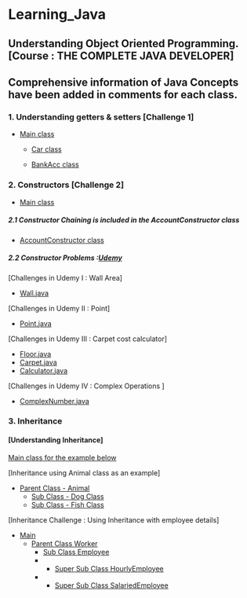 # Learning_Java
## Understanding Object Oriented Programming. [Course : THE COMPLETE JAVA DEVELOPER]
## Comprehensive information of Java Concepts have been added in comments for each class.
### 1. Understanding getters & setters [Challenge 1]
 
* [Main class](./OOPS_Concepts/src/Main.java) 

  * [Car class](./OOPS_Concepts/src/Car.java)

  * [BankAcc class](./OOPS_Concepts/src/Bankaccount.java)

### 2. Constructors [Challenge 2]

* [Main class](./OOPS_Concepts/src/Main.java) 

##### 2.1 Constructor Chaining is included in the AccountConstructor class
  
  * [AccountConstructor class](./OOPS_Concepts/src/AccountConstructor.java)

##### 2.2 Constructor Problems :[Udemy](https://www.udemy.com/course/java-the-complete-java-developer-course/learn/quiz/4590572#overview)
[Challenges in Udemy I : Wall Area]
  * [Wall.java](./OOPS_Concepts/src/Wall.java) 

[Challenges in Udemy II : Point]
  * [Point.java](./OOPS_Concepts/src/Point.java)

[Challenges in Udemy III : Carpet cost calculator]

  * [Floor.java](./OOPS_Concepts/src/Floor.java)
  * [Carpet.java](./OOPS_Concepts/src/Carpet.java)
  * [Calculator.java](./OOPS_Concepts/src/Calculator.java)

[Challenges in Udemy IV : Complex Operations ]
  * [ComplexNumber.java](./OOPS_Concepts/src/ComplexNumber.java)

### 3. Inheritance

#### [Understanding Inheritance]
[ Main class for the example below](./Inheritance/src/Main.java)

[Inheritance using Animal class as an example]
  * [Parent Class - Animal](./Inheritance/src/Animal.java)
    * [Sub Class - Dog Class](./Inheritance/src/Dog.java)
    * [Sub Class - Fish Class](./Inheritance/src/Fish.java)

[Inheritance Challenge : Using Inheritance with employee details]
    
  * [Main](./Inheritance_challenges/src/Main.java)
    * [Parent Class Worker](./Inheritance_challenges/src/Worker.java)
      * [Sub Class Employee](./Inheritance_challenges/src/Employee.java)
      * * [Super Sub Class HourlyEmployee](./Inheritance_challenges/src/HourlyEmployee.java)
      * * [Super Sub Class SalariedEmployee](./Inheritance_challenges/src/SalariedEmployee.java)
  